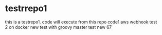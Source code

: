 # testrrepo1
this is a testrepo1. code will execute from this repo
code1 
aws webhook test 2 on docker
new test with groovy master test new 67
